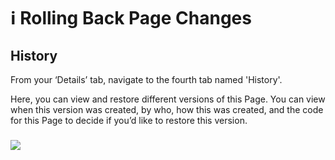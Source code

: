 # ℹ️ Rolling Back Page Changes

## History <a href="#id-2-history" id="id-2-history"></a>

From your ‘Details’ tab, navigate to the fourth tab named 'History'.

Here, you can view and restore different versions of this Page. You can view when this version was created, by who, how this was created, and the code for this Page to decide if you’d like to restore this version.

### ![](https://d258lu9myqkejp.cloudfront.net/attachment\_images/e27ae6fcac1a86c317f108e95b545eab171f50d3857472c2af98bc75573b549chistory\_a8hryr.png)
